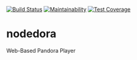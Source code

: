 [![Build Status](https://travis-ci.org/tnewman/nodedora.svg?branch=master)](https://travis-ci.org/tnewman/nodedora)
[![Maintainability](https://api.codeclimate.com/v1/badges/393ba65ef5e8a4909fe3/maintainability)](https://codeclimate.com/github/tnewman/nodedora/maintainability)
[![Test Coverage](https://api.codeclimate.com/v1/badges/393ba65ef5e8a4909fe3/test_coverage)](https://codeclimate.com/github/tnewman/nodedora/test_coverage)
# nodedora
Web-Based Pandora Player
